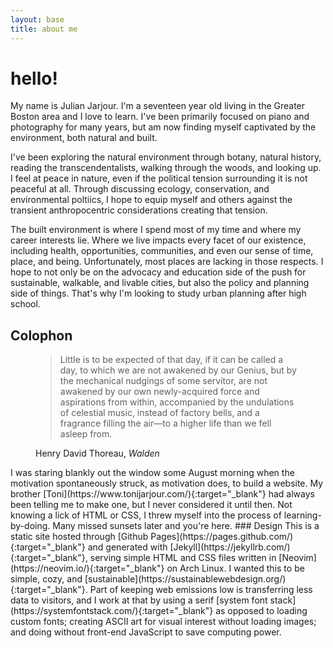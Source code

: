 ```yaml
---
layout: base
title: about me
--- 
```

# hello!
<span class="dc">M</span>y name is Julian Jarjour. I'm a seventeen year old living in the Greater Boston area and I love to learn. I've been primarily focused on piano and photography for many years, but am now finding myself captivated by the environment, both natural and built.

I've been exploring the natural environment through botany, natural history, reading the transcendentalists, walking through the woods, and looking up. I feel at peace in nature, even if the political tension surrounding it is not peaceful at all. Through discussing ecology, conservation, and environmental poltiics, I hope to equip myself and others against the transient anthropocentric considerations creating that tension.

The built environment is where I spend most of my time and where my career interests lie. Where we live impacts every facet of our existence, including health, opportunities, communities, and even our sense of time, place, and being. Unfortunately, most places are lacking in those respects. I hope to not only be on the advocacy and education side of the push for sustainable, walkable, and livable cities, but also the policy and planning side of things. That's why I'm looking to study urban planning after high school.
## Colophon
<figure><blockquote class="epigraph">Little is to be expected of that day, if it can be called a day, to which we are not awakened by our Genius, but by the mechanical nudgings of some servitor, are not awakened by our own newly-acquired force and aspirations from within, accompanied by the undulations of celestial music, instead of factory bells, and a fragrance filling the air—to a higher life than we fell asleep from.</blockquote><figcaption>Henry David Thoreau, <em>Walden</em></figcaption></figure>
I was staring blankly out the window some August morning when the motivation spontaneously struck, as motivation does, to build a website. My brother [Toni](https://www.tonijarjour.com/){:target="_blank"} had always been telling me to make one, but I never considered it until then. Not knowing a lick of HTML or CSS, I threw myself into the process of learning-by-doing. Many missed sunsets later and you're here.
### Design
This is a static site hosted through [Github Pages](https://pages.github.com/){:target="_blank"} and generated with [Jekyll](https://jekyllrb.com/){:target="_blank"}, serving simple HTML and CSS files written in [Neovim](https://neovim.io/){:target="_blank"} on Arch Linux. I wanted this to be simple, cozy, and [sustainable](https://sustainablewebdesign.org/){:target="_blank"}. Part of keeping web emissions low is transferring less data to visitors, and I work at that by using a serif [system font stack](https://systemfontstack.com/){:target="_blank"} as opposed to loading custom fonts; creating ASCII art for visual interest without loading images; and doing without front-end JavaScript to save computing power.
